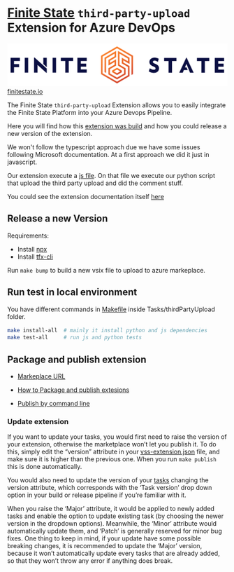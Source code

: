 
# [Finite State](https://finitestate.io) `third-party-upload` Extension for Azure DevOps

![Finite state logo](./Tasks/thirdPartyUpload/screenshots/FS-Logo.png)
[finitestate.io](https://finitestate.io)

The Finite State `third-party-upload` Extension allows you to easily integrate the Finite State Platform into your Azure Devops Pipeline.

Here you will find how this [extension was build](https://learn.microsoft.com/en-us/azure/devops/extend/develop/add-build-task?toc=%2Fazure%2Fdevops%2Fmarketplace-extensibility%2Ftoc.json&view=azure-devops) and how you could release a new version of the extension.

We won't follow the typescript approach due we have some issues following Microsoft documentation. At a first approach we did it just in javascript.


Our extension execute a [js file](./Tasks/thirdPartyUpload/main.js). On that file we execute our python script that upload the third party upload and did the comment stuff.

You could see the extension documentation itself [here](Marketplace.md)

## Release a new Version

Requirements:
 - Install [npx](https://www.npmjs.com/package/npx)
 - Install [tfx-cli](https://www.npmjs.com/package/tfx-cli)

Run `make bump` to build a new vsix file to upload to azure markeplace.

## Run test in local environment
You have different commands in [Makefile](Tasks/thirdPartyUpload/Makefile) inside Tasks/thirdPartyUpload folder.
```bash
make install-all  # mainly it install python and js dependencies
make test-all     # run js and python tests
```

## Package and publish extension
- [Markeplace URL](https://marketplace.visualstudio.com/manage/publishers/finite-state)

- [How to Package and publish extesions](https://learn.microsoft.com/en-us/azure/devops/extend/publish/overview?toc=%2Fazure%2Fdevops%2Fmarketplace-extensibility%2Ftoc.json&view=azure-devops)

- [Publish by command line](https://learn.microsoft.com/en-us/azure/devops/extend/publish/command-line?toc=%2Fazure%2Fdevops%2Fmarketplace-extensibility%2Ftoc.json&view=azure-devops)

### Update extension

If you want to update your tasks, you would first need to raise the version of your extension, otherwise the marketplace won’t let you publish it. To do this, simply edit the “version” attribute in your [vss-extension.json](vss-extension.json) file, and make sure it is higher than the previous one. When you run `make publish` this is done automatically.

You would also need to update the version of your [tasks](Tasks/thirdPartyUpload/task.json) changing the version attribute, which corresponds with the ‘Task version’ drop down option in your build or release pipeline if you’re familiar with it.

When you raise the ‘Major’ attribute, it would be applied to newly added tasks and enable the option to update existing task (by choosing the newer version in the dropdown options). Meanwhile, the ‘Minor’ attribute would automatically update them, and ‘Patch’ is generally reserved for minor bug fixes. One thing to keep in mind, if your update have some possible breaking changes, it is recommended to update the ‘Major’ version, because it won’t automatically update every tasks that are already added, so that they won’t throw any error if anything does break.